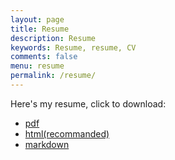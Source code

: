 ```yaml
---
layout: page
title: Resume
description: Resume
keywords: Resume, resume, CV
comments: false
menu: resume
permalink: /resume/
---
```


Here's my resume, click to download:

+ [pdf](https://raw.githubusercontent.com/ice1000/resume/master/resume.pdf)
+ [html(recommanded)](https://raw.githubusercontent.com/ice1000/resume/master/resume-html.md)
+ [markdown](https://raw.githubusercontent.com/ice1000/resume/master/resume.md)

